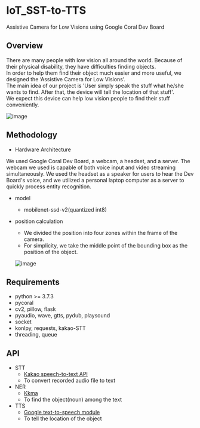 # IoT_SST-to-TTS
Assistive Camera for Low Visions using Google Coral Dev Board

## Overview
There are many people with low vision all around the world. Because of their physical disability, they have difficulties finding objects.      
In order to help them find their object much easier and more useful, we designed the ‘Assistive Camera for Low Visions’.      
The main idea of our project is 'User simply speak the stuff what he/she wants to find. After that, the device will tell the location of that stuff'.         
We expect this device can help low vision people to find their stuff conveniently.


![image](https://user-images.githubusercontent.com/72617445/233795528-bb0ed3b6-f639-41b0-9d97-c441fdcc2d83.png)


## Methodology
- Hardware Architecture

We used Google Coral Dev Board, a webcam, a headset, and a server. The webcam we used is capable of both voice input and video streaming simultaneously. We used the headset as a speaker for users to hear the Dev Board's voice, and we utilized a personal laptop computer as a server to quickly process entity recognition.

- model
  - mobilenet-ssd-v2(quantized int8)
  
- position calculation
  - We divided the position into four zones within the frame of the camera.
  - For simplicity, we take the middle point of the bounding box as the position of the object.
  
  ![image](https://user-images.githubusercontent.com/72617445/233795328-12a13ab5-5ab1-41c9-8de3-2f62b5225f4e.png)



## Requirements
- python >= 3.7.3
- pycoral
- cv2, pillow, flask
- pyaudio, wave, gtts, pydub, playsound
- socket
- konlpy, requests, kakao-STT
- threading, queue

## API
- STT
  - [Kakao speech-to-text API](https://speech-api.kakao.com/)
  - To convert recorded audio file to text
- NER
  - [Kkma](http://kkma.snu.ac.kr/)
  - To find the object(noun) among the text
- TTS
  - [Google text-to-speech module](https://pypi.org/project/gTTS/)
  - To tell the location of the object
